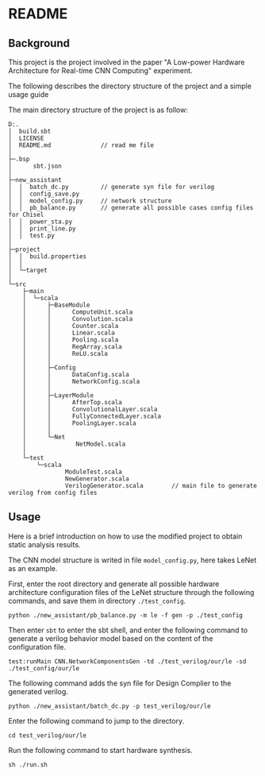 # README

## Background
This project is the project involved in the paper "A Low-power Hardware Architecture for Real-time CNN
Computing" experiment. 

The following describes the directory structure of the project and a simple usage guide

The main directory structure of the project is as follow:
```
D:.
│  build.sbt
│  LICENSE
│  README.md              // read me file
│  
├─.bsp
│      sbt.json
│      
├─new_assistant
│  │  batch_dc.py         // generate syn file for verilog
│  │  config_save.py
│  │  model_config.py     // network structure
│  │  pb_balance.py       // generate all possible cases config files for Chisel
│  │  power_sta.py
│  │  print_line.py
│  │  test.py
│          
├─project
│  │  build.properties
│  │  
│  └─target
│                              
└─src
    ├─main
    │  └─scala
    │      ├─BaseModule
    │      │      ComputeUnit.scala
    │      │      Convolution.scala
    │      │      Counter.scala
    │      │      Linear.scala
    │      │      Pooling.scala
    │      │      RegArray.scala
    │      │      ReLU.scala
    │      │      
    │      ├─Config
    │      │      DataConfig.scala
    │      │      NetworkConfig.scala
    │      │      
    │      ├─LayerModule
    │      │      AfterTop.scala
    │      │      ConvolutionalLayer.scala
    │      │      FullyConnectedLayer.scala
    │      │      PoolingLayer.scala
    │      │      
    │      └─Net
    │              NetModel.scala
    │              
    └─test
        └─scala
                ModuleTest.scala
                NewGenerator.scala
                VerilogGenerator.scala        // main file to generate verilog from config files
```


## Usage
Here is a brief introduction on how to use the modified project to obtain static analysis results.

The CNN model structure is writed in file ```model_config.py```, here takes LeNet as an example.

First, enter the root directory and generate all possible hardware architecture configuration files of the LeNet structure through the following commands, and save them in directory ```./test_config```.
```
python ./new_assistant/pb_balance.py -m le -f gen -p ./test_config
```
Then enter ```sbt``` to enter the sbt shell, and enter the following command to generate a verilog behavior model based on the content of the configuration file.
```
test:runMain CNN.NetworkComponentsGen -td ./test_verilog/our/le -sd ./test_config/our/le
```
The following command adds the syn file for Design Complier to the generated verilog.
```
python ./new_assistant/batch_dc.py -p test_verilog/our/le
```
Enter the following command to jump to the directory.
```
cd test_verilog/our/le
```
Run the following command to start hardware synthesis.
```
sh ./run.sh
```
